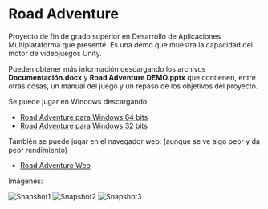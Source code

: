 # Road Adventure

Proyecto de fin de grado superior en Desarrollo de Aplicaciones Multiplataforma que presenté. Es una demo que muestra la capacidad del motor de videojuegos Unity.

Pueden obtener más información descargando los archivos **Documentación.docx** y **Road Adventure DEMO.pptx** que contienen, entre otras cosas, un manual del juego y un repaso de los objetivos del proyecto.

Se puede jugar en Windows descargando:
- [Road Adventure para Windows 64 bits](https://github.com/Pronink/roadAdventure/raw/master/Ejecutables/JUEGO%20COMPLETO%2064bits.zip)
- [Road Adventure para Windows 32 bits](https://github.com/Pronink/roadAdventure/raw/master/Ejecutables/JUEGO%20COMPLETO%2032bits.zip)

También se puede jugar en el navegador web: (aunque se ve algo peor y da peor rendimiento)
- [Road Adventure Web](https://pronink.github.io/roadAdventure/)

Imágenes:

![Snapshot1](https://i.gyazo.com/db9e2600453ba5ceeee3bd42614c914b.png)
![Snapshot2](https://i.gyazo.com/b426fd11ead9d25460133c8f4d21bae5.png)
![Snapshot3](https://i.gyazo.com/8aa92da472304fe8dbecfb2bcdaeb6c9.png)
